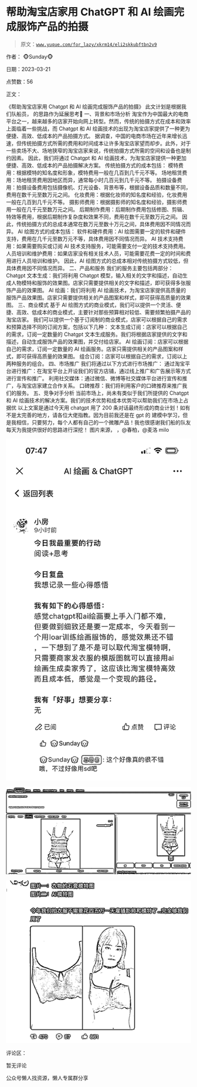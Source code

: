 # 帮助淘宝店家用 ChatGPT 和 AI 绘画完成服饰产品的拍摄

> 原文：[`www.yuque.com/for_lazy/xkrm14/eli2skkubftbn2v9`](https://www.yuque.com/for_lazy/xkrm14/eli2skkubftbn2v9)



作者： 🐵Sunday🐵



日期：2023-03-21



点赞数：56



正文：



《帮助淘宝店家用 Chatgpt 和 AI 绘画完成服饰产品的拍摄》 此文计划是根据我们队船员， 的思路作为延展思考🤔 一、背景和市场分析 淘宝作为中国最大的电商平台之一，越来越多的店家开始向网上转型。然而，传统的拍摄方式在成本和效率上面临着一些挑战，而 Chatgpt 和 AI 绘画技术的出现为淘宝店家提供了一种更为便捷、高效、低成本的产品拍摄方式。 据调查，中国的电商市场在近年来增长迅速，但传统拍摄方式所需的费用和时间成本让许多淘宝店家望而却步。此外，对于一些卖场不大、场地狭窄的淘宝店家来说，传统拍摄方式所需的空间和设备也是制约因素。 因此，我们将通过 Chatgpt 和 AI 绘画技术，为淘宝店家提供一种更加便捷、高效、低成本的产品拍摄解决方案。 传统拍摄方式的成本包括： 模特费用：根据模特的知名度和形象，模特费用一般在几百到几千元不等。 场地租赁费用：场地租赁费用因地区而异，通常每小时几百元到几千元不等。 拍摄设备费用：拍摄设备费用包括摄像机、灯光设备、背景布等，根据设备品质和数量不同，费用在数千元至数万元之间。 化妆费用：根据化妆师的知名度和经验，化妆费用一般在几百到几千元不等。 摄影师费用：根据摄影师的知名度和经验，摄影师费用一般在几千元至数万元之间。 后期制作费用：后期制作费用包括修图、剪辑、特效等费用，根据后期制作复杂度和效果不同，费用在数千元至数万元之间。 因此，传统拍摄方式的总成本通常在数万元至数十万元之间，具体费用因不同情况而异。 AI 绘图方式的成本包括： 软件和硬件费用：AI 绘图需要一定的软件和硬件支持，费用在几千元至数万元不等，具体费用因不同情况而异。 AI 技术支持费用：如果需要购买或订阅 AI 技术支持服务，可能需要支付一定的技术支持费用。 人员培训和维护费用：如果店家没有相关技术人员，可能需要花费一定的时间和费用进行人员培训和维护。 因此，AI 绘图方式的总成本相对传统拍摄方式较低，但具体费用因不同情况而异。 二、产品和服务 我们的服务主要包括两部分： Chatgpt 文本生成：我们将利用 Chatgpt 模型，输入相关的文字和描述，自动生成人物模特和服饰的效果图。店家只需要提供相关的文字和描述，即可获得多张服饰产品的效果图。 AI 绘画：我们将利用 AI 绘画技术，为淘宝店家提供高质量的服饰产品效果图。店家只需要提供相关的产品图案和样式，即可获得高质量的效果图。 三、商业模式 基于 AI 绘图方式的商业模式，我们可以提供一个灵活、便捷、高效、低成本的商业模式，主要针对那些预算相对较低、需要频繁拍摄产品的淘宝店家。 我们可以提供一个基于订阅制的商业模式，店家可以根据自己的需求和预算选择不同的订阅方案，包括以下几种： 文本生成订阅：店家可以根据自己的需求，订阅一定数量的 Chatgpt 文本生成服务。我们将根据店家提供的文字和描述，自动生成服饰产品的效果图，并交付给店家。 AI 绘画订阅：店家可以根据自己的需求，订阅一定数量的 AI 绘画服务。店家只需提供相关的产品图案和样式，即可获得高质量的效果图。 组合订阅：店家可以根据自己的需求，订阅以上两种服务的组合。 四、市场推广 我们将通过以下方式进行市场推广： 通过淘宝平台进行推广：在淘宝平台上开设我们的官方店铺，通过线上推广和广告展示等方式进行宣传和推广。 利用社交媒体：通过微信、微博等社交媒体平台进行宣传和推广，与淘宝店家建立合作关系。 口碑推荐：我们将利用客户的口碑推荐来推广我们的服务。 五、竞争对手分析 当前市场上，尚未有类似于我们所提供的 Chatgpt 和 AI 绘画技术的解决方案。我们的技术优势和成本优势可以帮助我们在市场上占据优 以上文案是通过今天用 chatgpt 用了 200 条对话最终形成的商业计划！如有不是太完善的地方，请各位大佬指教。因为目前我还是在 gpt 的 建模中学习，但是我相信，只要努力，每个人都有自己的一个微雕产品！我也很感谢我们船的队友每天为我提供很好的思路进行深挖！ 图片来源， ，@春柏，@麦洛 milo



![](img/6d43baf0e693e3fb26cd2ed249fbc593.png)  

![](img/90341fa9a6afa0de2c126e361fd08b55.png)  

![](img/803b474b02fbcf1946bcefa523ce0d1b.png)  

评论区：



暂无评论



公众号懒人找资源，懒人专属群分享

</ne-p></ne-p></ne-p>